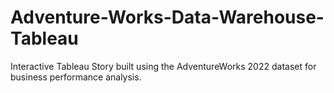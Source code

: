 # Adventure-Works-Data-Warehouse-Tableau
Interactive Tableau Story built using the AdventureWorks 2022 dataset for business performance analysis.

